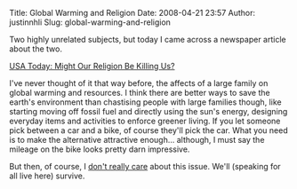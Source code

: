 Title: Global Warming and Religion
Date: 2008-04-21 23:57
Author: justinnhli
Slug: global-warming-and-religion

Two highly unrelated subjects, but today I came across a newspaper
article about the two.

[USA Today: Might Our Religion Be Killing
Us?](http://blogs.usatoday.com/oped/2008/04/might-our-relig.html)

I've never thought of it that way before, the affects of a large family
on global warming and resources. I think there are better ways to save
the earth's environment than chastising people with large families
though, like starting moving off fossil fuel and directly using the
sun's energy, designing everyday items and activities to enforce greener
living. If you let someone pick between a car and a bike, of course
they'll pick the car. What you need is to make the alternative
attractive enough... although, I must say the mileage on the bike looks
pretty darn impressive.

But then, of course, I [don't really
care](http://ninghui48.blogspot.com/2008/01/survival-of-fittest.html)
about this issue. We'll (speaking for all live here) survive.


